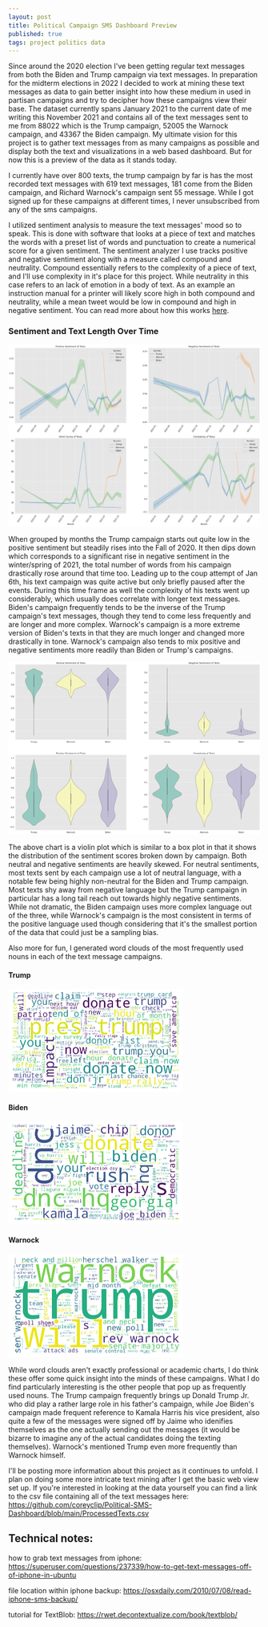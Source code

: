 ```yaml
---
layout: post
title: Political Campaign SMS Dashboard Preview
published: true
tags: project politics data 
---
```

Since around the 2020 election I've been getting regular text messages from both the Biden and Trump campaign via text messages. In preparation for the midterm elections in 2022 I decided to work at mining these text messages as data to gain better insight into how these medium in used in partisan campaigns and try to decipher how these campaigns view their base. The dataset currently spans January 2021 to the current date of me writing this November 2021 and contains all of the text messages sent to me from 88022 which is the Trump campaign, 52005 the Warnock campaign, and 43367 the Biden campaign. My ultimate vision for this project is to gather text messages from as many campaigns as possible and display both the text and visualizations in a web based dashboard. But for now this is a preview of the data as it stands today. 

I currently have over 800 texts, the trump campaign by far is has the most recorded text messages with 619 text messages, 181 come from the Biden campaign, and Richard Warnock's campaign sent 55 message. While I got signed up for these campaigns at different times, I never unsubscribed from any of the sms campaigns. 

I utilized sentiment analysis to measure the text messages' mood so to speak. This is done with software that looks at a piece of text and matches the words with a preset list of words and punctuation to create a numerical score for a given sentiment. The sentiment analyzer I use tracks positive and negative sentiment along with a measure called compound and neutrality. Compound essentially refers to the complexity of a piece of text, and I'll use complexity in it's place for this project. While neutrality in this case refers to an lack of emotion in a body of text. As an example an instruction manual for a printer will likely score high in both compound and neutrality, while a mean tweet would be low in compound and high in negative sentiment. You can read more about how this works [here](https://github.com/cjhutto/vaderSentiment). 

### Sentiment and Text Length Over Time 
![timeseries sentiment](images/output_3_0.png "Sentiment and Word Counts Over Time By Campaign")

When grouped by months the Trump campaign starts out quite low in the positive sentiment but steadily rises into the Fall of 2020. It then dips down which corresponds to a significant rise in negative sentiment in the winter/spring of 2021, the total number of words from his campaign drastically rose around that time too. Leading up to the coup attempt of Jan 6th, his text campaign was quite active but only briefly paused after the events. During this time frame as well the complexity of his texts went up considerably, which usually does correlate with longer text messages. Biden's campaign frequently tends to be the inverse of the Trump campaign's text messages, though they tend to come less frequently and are longer and more complex. Warnock's campaign is a more extreme version of Biden's texts in that they are much longer and changed more drastically in tone. Warnock's campaign also tends to mix positive and negative sentiments more readily than Biden or Trump's campaigns. 

![violinplots](images/output_11_1.png "Overall distribution of Sentiment ")

The above chart is a violin plot which is similar to a box plot in that it shows the distribution of the sentiment scores broken down by campaign. Both neutral and negative sentiments are heavily skewed. For neutral sentiments, most texts sent by each campaign use a lot of neutral language, with a notable few being highly non-neutral for the Biden and Trump campaign. Most texts shy away from negative language but the Trump campaign in particular has a long tail reach out towards highly negative sentiments. While not dramatic, the Biden campaign uses more complex language out of the three, while Warnock's campaign is the most consistent in terms of the positive language used though considering that it's the smallest portion of the data that could just be a sampling bias. 

Also more for fun, I generated word clouds of the most frequently used nouns in each of the text message campaigns. 

#### Trump 
![trump word cloud](images/output_6_0.png "Trump Campaign Frequently Used Words")

#### Biden 
![Biden Word Cloud](images/output_7_0.png "Biden Campaign Frequently Used Words ")

#### Warnock 
![Warnock Word Cloud](images/output_8_0.png "Warnock Campaign Frequently Used Words ")

While word clouds aren't exactly professional or academic charts, I do think these offer some quick insight into the minds of these campaigns. What I do find particularly interesting is the other people that pop up as frequently used nouns. The Trump campaign frequently brings up Donald Trump Jr. who did play a rather large role in his father's campaign, while Joe Biden's campaign made frequent reference to Kamala Harris his vice president, also quite a few of the messages were signed off by Jaime who idenifies themselves as the one actually sending out the messages (it would be bizarre to imagine any of the actual candidates doing the texting themselves). Warnock's mentioned Trump even more frequently than Warnock himself. 

I'll be posting more information about this project as it continues to unfold. I plan on doing some more intricate text mining after I get the basic web view set up. If you're interested in looking at the data yourself you can find a link to the csv file containing all of the text messages here: https://github.com/coreyclip/Political-SMS-Dashboard/blob/main/ProcessedTexts.csv

## Technical notes: 
how to grab text messages from iphone: https://superuser.com/questions/237339/how-to-get-text-messages-off-of-iphone-in-ubuntu

file location within iphone backup: https://osxdaily.com/2010/07/08/read-iphone-sms-backup/

tutorial for TextBlob: https://rwet.decontextualize.com/book/textblob/
